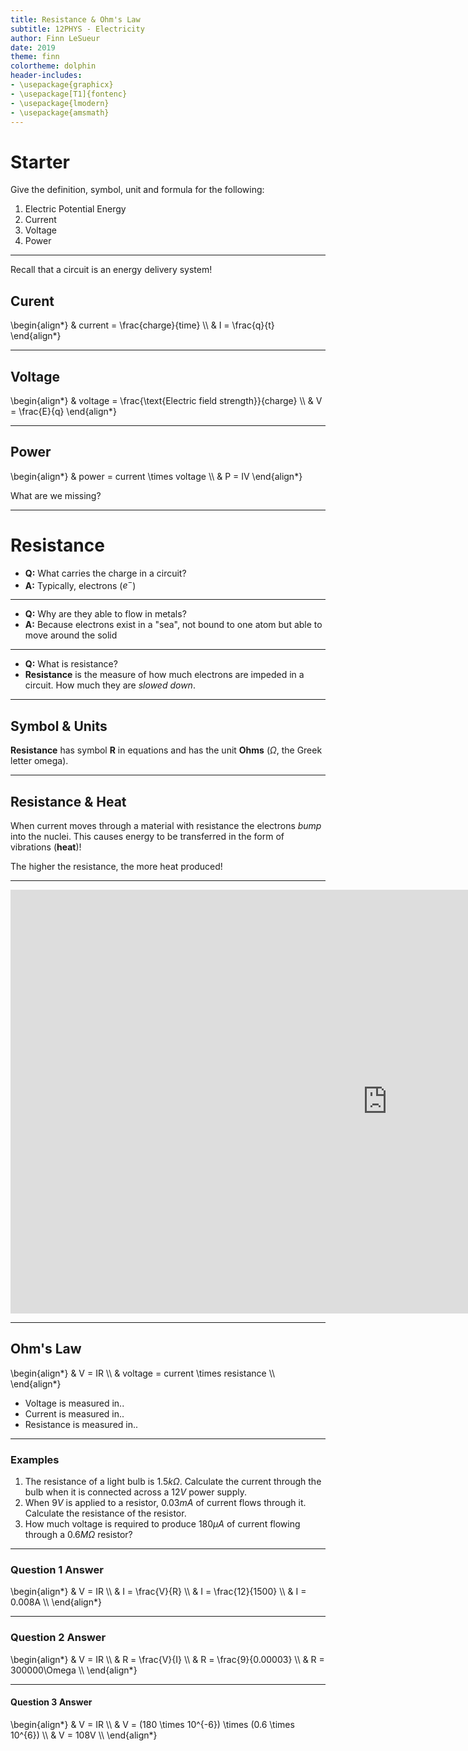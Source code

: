 ```yaml
---
title: Resistance & Ohm's Law
subtitle: 12PHYS - Electricity
author: Finn LeSueur
date: 2019
theme: finn
colortheme: dolphin
header-includes:
- \usepackage{graphicx}
- \usepackage[T1]{fontenc}
- \usepackage{lmodern}
- \usepackage{amsmath}
---
```


# Starter

Give the definition, symbol, unit and formula for the following:

1. Electric Potential Energy
2. Current
3. Voltage
4. Power

---

Recall that a circuit is an energy delivery system!

## Curent
\begin{align*}
    & current = \frac{charge}{time} \\\\
    & I = \frac{q}{t}
\end{align*}

---

## Voltage
\begin{align*}
    & voltage = \frac{\text{Electric field strength}}{charge} \\\\
    & V = \frac{E}{q}
\end{align*}

---

## Power

\begin{align*}
    & power = current \times voltage \\\\
    & P = IV
\end{align*}

What are we missing?

---

# Resistance

- __Q:__ What carries the charge in a circuit?
- __A:__ Typically, electrons ($e^{-}$)

---

- __Q:__ Why are they able to flow in metals?
- __A:__ Because electrons exist in a "sea", not bound to one atom but able to move around the solid

---

- __Q:__ What is resistance?
- __Resistance__ is the measure of how much electrons are impeded in a circuit. How much they are _slowed down_.

---

## Symbol & Units

__Resistance__ has symbol __R__ in equations and has the unit __Ohms__ ($\Omega$, the Greek letter omega).

---

## Resistance & Heat

When current moves through a material with resistance the electrons _bump_ into the nuclei. This causes energy to be transferred in the form of vibrations (__heat__)!

The higher the resistance, the more heat produced!

---

<iframe width="1206" height="678" src="https://www.youtube.com/embed/Y-LPERlRHYA" frameborder="0" allow="accelerometer; autoplay; encrypted-media; gyroscope; picture-in-picture" allowfullscreen></iframe>

---

## Ohm's Law

\begin{align*}
    & V = IR \\\\
    & voltage = current \times resistance \\\\
\end{align*}

- Voltage is measured in..
- Current is measured in..
- Resistance is measured in..

---

### Examples

1. The resistance of a light bulb is $1.5k\Omega$. Calculate the current through the bulb when it is connected across a $12V$ power supply.
2. When $9V$ is applied to a resistor, $0.03mA$ of current flows through it. Calculate the resistance of the resistor.
3. How much voltage is required to produce $180\mu A$ of current flowing through a $0.6M\Omega$ resistor?

---

### Question 1 Answer

\begin{align*}
    & V = IR \\\\
    & I = \frac{V}{R} \\\\
    & I = \frac{12}{1500} \\\\
    & I = 0.008A \\\\
\end{align*}

---

### Question 2 Answer

\begin{align*}
    & V = IR \\\\
    & R = \frac{V}{I} \\\\
    & R = \frac{9}{0.00003} \\\\
    & R = 300000\Omega \\\\
\end{align*}

---

#### Question 3 Answer

\begin{align*}
    & V = IR \\\\
    & V = (180 \times 10^{-6}) \times (0.6 \times 10^{6}) \\\\
    & V = 108V \\\\
\end{align*}
